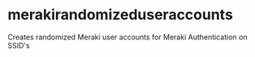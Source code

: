 # merakirandomizeduseraccounts
Creates randomized Meraki user accounts for Meraki Authentication on SSID's
